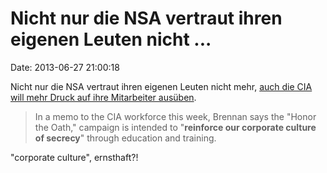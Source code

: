 Nicht nur die NSA vertraut ihren eigenen Leuten nicht \...
==========================================================

Date: 2013-06-27 21:00:18

Nicht nur die NSA vertraut ihren eigenen Leuten nicht mehr, [auch die
CIA will mehr Druck auf ihre Mitarbeiter
ausüben](http://bigstory.ap.org/article/cia-cracks-down-its-own-stop-leaks).

> In a memo to the CIA workforce this week, Brennan says the \"Honor the
> Oath,\" campaign is intended to \"**reinforce our corporate culture of
> secrecy**\" through education and training.

\"corporate culture\", ernsthaft?!
